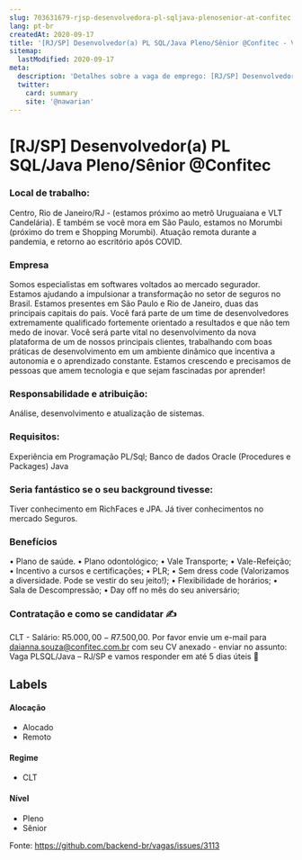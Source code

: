 ```yaml
---
slug: 703631679-rjsp-desenvolvedora-pl-sqljava-plenosenior-at-confitec
lang: pt-br
createdAt: 2020-09-17
title: '[RJ/SP] Desenvolvedor(a) PL SQL/Java Pleno/Sênior @Confitec - Vaga de Emprego'
sitemap:
  lastModified: 2020-09-17
meta:
  description: 'Detalhes sobre a vaga de emprego: [RJ/SP] Desenvolvedor(a) PL SQL/Java Pleno/Sênior @Confitec'
  twitter:
    card: summary
    site: '@nawarian'
---
```


# [RJ/SP] Desenvolvedor(a) PL SQL/Java Pleno/Sênior @Confitec

### **Local de trabalho:**
Centro, Rio de Janeiro/RJ - (estamos próximo ao metrô Uruguaiana e VLT Candelária).
E também se você mora em São Paulo, estamos no Morumbi (próximo do trem e Shopping Morumbi).
Atuação remota durante a pandemia, e retorno ao escritório após COVID.

### **Empresa**
Somos especialistas em softwares voltados ao mercado segurador. Estamos ajudando a impulsionar a transformação no setor de seguros no Brasil. Estamos presentes em São Paulo e Rio de Janeiro, duas das principais capitais do país.
Você fará parte de um time de desenvolvedores extremamente qualificado fortemente orientado a resultados e que não tem medo de inovar.
Você será parte vital no desenvolvimento da nova plataforma de um de nossos principais clientes, trabalhando com boas práticas de desenvolvimento em um ambiente dinâmico que incentiva a autonomia e o aprendizado constante.
Estamos crescendo e precisamos de pessoas que amem tecnologia e que sejam fascinadas por aprender!

### **Responsabilidade e atribuição:**
Análise, desenvolvimento e atualização de sistemas.

### **Requisitos:**
Experiência em Programação PL/Sql;
Banco de dados Oracle (Procedures e Packages)
Java

### **Seria fantástico se o seu background tivesse:**
Tiver conhecimento em RichFaces e JPA.
Já tiver conhecimentos no mercado Seguros.

### **Benefícios**
• Plano de saúde.
• Plano odontológico;
• Vale Transporte;
• Vale-Refeição;
• Incentivo a cursos e certificações;
• PLR;
• Sem dress code (Valorizamos a diversidade. Pode se vestir do seu jeito!);
• Flexibilidade de horários;
• Sala de Descompressão;
• Day off no mês do seu aniversário;

### **Contratação e como se candidatar** ✍
CLT - Salário: R$5.000,00 - R$7.500,00.
Por favor envie um e-mail para daianna.souza@confitec.com.br com seu CV anexado - enviar no assunto: Vaga PLSQL/Java – RJ/SP e vamos responder em até 5 dias úteis 💙

## Labels
<!-- retire os labels que não fazem sentido à vaga -->

#### Alocação
- Alocado
- Remoto

#### Regime
- CLT

#### Nível
- Pleno
- Sênior





Fonte: https://github.com/backend-br/vagas/issues/3113